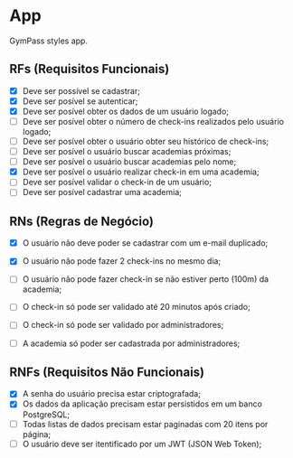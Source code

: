 # App

GymPass styles app.

## RFs (Requisitos Funcionais)

- [x] Deve ser possível se cadastrar;
- [x] Deve ser posível se autenticar;
- [x] Deve ser posível obter os dados de um usuário logado;
- [ ] Deve ser posível obter o número de check-ins realizados pelo usuário logado;
- [ ] Deve ser posível obter o usuário obter seu histórico de check-ins;
- [ ] Deve ser posível o usuário buscar academias próximas;
- [ ] Deve ser posível o usuário buscar academias pelo nome;
- [x] Deve ser posível o usuário realizar check-in em uma academia;
- [ ] Deve ser posível validar o check-in de um usuário;
- [ ] Deve ser posível cadastrar uma academia;

## RNs (Regras de Negócio)

- [x] O usuário não deve poder se cadastrar com um e-mail duplicado;
- [x] O usuário não pode fazer 2 check-ins no mesmo dia;
- [ ] O usuário não pode fazer check-in se não estiver perto (100m) da academia;
- [ ] O check-in só pode ser validado até 20 minutos após criado;
- [ ] O check-in só pode ser validado por administradores;
- [ ] A academia só poder ser cadastrada por administradores;


## RNFs (Requisitos Não Funcionais)

- [x] A senha do usuário precisa estar criptografada;
- [x] Os dados da aplicação precisam estar persistidos em um banco PostgreSQL;
- [ ] Todas listas de dados precisam estar paginadas com 20 itens por página;
- [ ] O usuário deve ser itentificado por um JWT (JSON Web Token);
